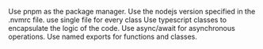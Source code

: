 Use pnpm as the package manager.
Use the nodejs version specified in the .nvmrc file.
use single file for every class
Use typescript classes to encapsulate the logic of the code.
Use async/await for asynchronous operations.
Use named exports for functions and classes.
